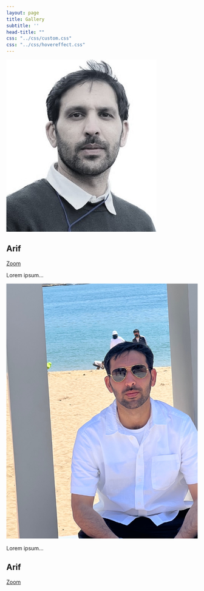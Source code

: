 ```yaml
---
layout: page
title: Gallery
subtitle: ''
head-title: ""
css: "../css/custom.css"
css: "../css/hovereffect.css"
---
```

<div class="row">
    <div class="col-md-3">
        <div class="hovereffect">
            <div class="thumbnail">
                <img class="img-responsive" src="/img/arif-new2.jpg">
                <div class="overlay">
                    <h2>Arif</h2>
                    <a class="info" href="https://arifkhaan.github.io/img/arif-new2.jpg">Zoom</a>
                </div>
                <div class="caption">
                    <p>Lorem ipsum...</p>
                </div>
            </div>
        </div>
    </div>
  <div class="col-md-3">
      <div class="hovereffect">
          <div class="thumbnail">
              <img class="img-responsive" src="/img/arifnnew.jpg">
              <div class="caption">
                  <p>Lorem ipsum...</p>
              </div>
              <div class="overlay">
                  <h2>Arif</h2>
                  <a class="info" href="https://arifkhaan.github.io/img/arifnnew.jpg">Zoom</a>
              </div>
          </div>
      </div>
  </div>
</div>

